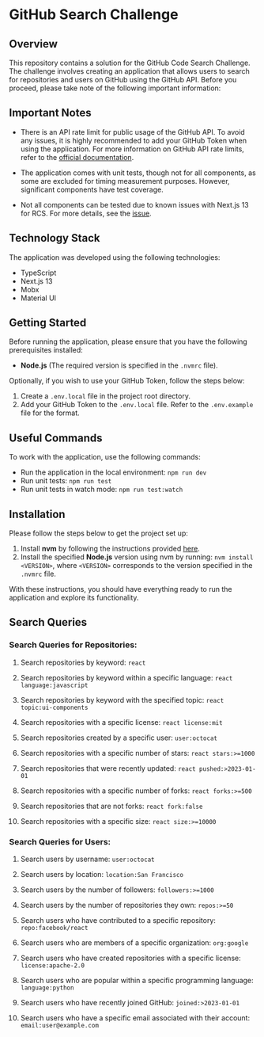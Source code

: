 # GitHub Search Challenge

## Overview

This repository contains a solution for the GitHub Code Search Challenge. The challenge involves creating an application that allows users to search for repositories and users on GitHub using the GitHub API. Before you proceed, please take note of the following important information:

## Important Notes

- There is an API rate limit for public usage of the GitHub API. To avoid any issues, it is highly recommended to add your GitHub Token when using the application. For more information on GitHub API rate limits, refer to the [official documentation](https://docs.github.com/en/rest/overview/resources-in-the-rest-api?apiVersion=2022-11-28#exceeding-the-rate-limit).

- The application comes with unit tests, though not for all components, as some are excluded for timing measurement purposes. However, significant components have test coverage.

- Not all components can be tested due to known issues with Next.js 13 for RCS. For more details, see the [issue](https://github.com/vercel/next.js/issues/47299).

## Technology Stack

The application was developed using the following technologies:

- TypeScript
- Next.js 13
- Mobx
- Material UI

## Getting Started

Before running the application, please ensure that you have the following prerequisites installed:

- **Node.js** (The required version is specified in the `.nvmrc` file).

Optionally, if you wish to use your GitHub Token, follow the steps below:

1. Create a `.env.local` file in the project root directory.
2. Add your GitHub Token to the `.env.local` file. Refer to the `.env.example` file for the format.

## Useful Commands

To work with the application, use the following commands:

- Run the application in the local environment: `npm run dev`
- Run unit tests: `npm run test`
- Run unit tests in watch mode: `npm run test:watch`

## Installation

Please follow the steps below to get the project set up:

1. Install **nvm** by following the instructions provided [here](https://github.com/nvm-sh/nvm#installation-and-update).
2. Install the specified **Node.js** version using nvm by running: `nvm install <VERSION>`, where `<VERSION>` corresponds to the version specified in the `.nvmrc` file.

With these instructions, you should have everything ready to run the application and explore its functionality.

## Search Queries

### Search Queries for Repositories:

1. Search repositories by keyword:
   `react`

2. Search repositories by keyword within a specific language:
   `react language:javascript`

3. Search repositories by keyword with the specified topic:
   `react topic:ui-components`

4. Search repositories with a specific license:
   `react license:mit`

5. Search repositories created by a specific user:
   `user:octocat`

6. Search repositories with a specific number of stars:
   `react stars:>=1000`

7. Search repositories that were recently updated:
   `react pushed:>2023-01-01`

8. Search repositories with a specific number of forks:
   `react forks:>=500`

9. Search repositories that are not forks:
   `react fork:false`

10. Search repositories with a specific size:
    `react size:>=10000`

### Search Queries for Users:

1. Search users by username:
   `user:octocat`

2. Search users by location:
   `location:San Francisco`

3. Search users by the number of followers:
   `followers:>=1000`

4. Search users by the number of repositories they own:
   `repos:>=50`

5. Search users who have contributed to a specific repository:
   `repo:facebook/react`

6. Search users who are members of a specific organization:
   `org:google`

7. Search users who have created repositories with a specific license:
   `license:apache-2.0`

8. Search users who are popular within a specific programming language:
   `language:python`

9. Search users who have recently joined GitHub:
   `joined:>2023-01-01`

10. Search users who have a specific email associated with their account:
    `email:user@example.com`
